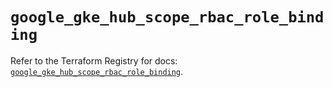 # `google_gke_hub_scope_rbac_role_binding`

Refer to the Terraform Registry for docs: [`google_gke_hub_scope_rbac_role_binding`](https://registry.terraform.io/providers/hashicorp/google-beta/6.26.0/docs/resources/google_gke_hub_scope_rbac_role_binding).
